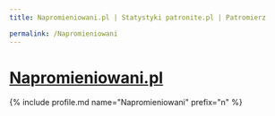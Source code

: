 ```yaml
---
title: Napromieniowani.pl | Statystyki patronite.pl | Patromierz

permalink: /Napromieniowani
---
```


# [Napromieniowani.pl](https://patronite.pl/Napromieniowani)

{% include profile.md name="Napromieniowani" prefix="n" %}
